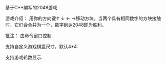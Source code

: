 基于C++编写的2048游戏

游戏介绍：
用你的方向键↑ ↓ ← →移动方块。当两个具有相同数字的方块接触时，它们会合并为一个，数字到达2048即为胜利。

批注：
由命令窗口控制.

支持自定义游戏棋盘尺寸，默认4*4.

支持游戏轮数显示.

